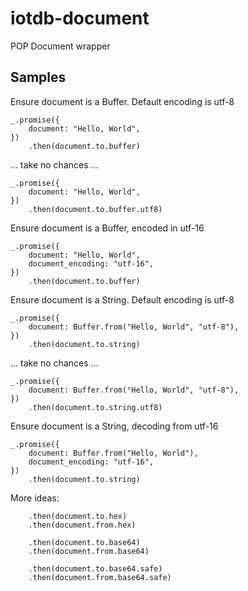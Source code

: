 # iotdb-document
POP Document wrapper

## Samples

Ensure document is a Buffer. Default encoding is utf-8

    _.promise({
        document: "Hello, World",
    })
        .then(document.to.buffer)

... take no chances ...

    _.promise({
        document: "Hello, World",
    })
        .then(document.to.buffer.utf8)

Ensure document is a Buffer, encoded in utf-16

    _.promise({
        document: "Hello, World",
        document_encoding: "utf-16",
    })
        .then(document.to.buffer)

Ensure document is a String. Default encoding is utf-8

    _.promise({
        document: Buffer.from("Hello, World", "utf-8"),
    })
        .then(document.to.string)

... take no chances ...

    _.promise({
        document: Buffer.from("Hello, World", "utf-8"),
    })
        .then(document.to.string.utf8)

Ensure document is a String, decoding from utf-16

    _.promise({
        document: Buffer.from("Hello, World"),
        document_encoding: "utf-16",
    })
        .then(document.to.string)

More ideas:

        .then(document.to.hex)
        .then(document.from.hex)

        .then(document.to.base64)
        .then(document.from.base64)

        .then(document.to.base64.safe)
        .then(document.from.base64.safe)
